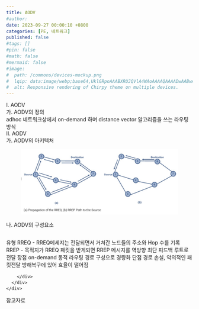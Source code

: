 ```yaml
---
title: AODV
#author: 
date: 2023-09-27 00:00:10 +0800
categories: [PE, 네트워크]
published: false
#tags: []
#pin: false
#math: false
#mermaid: false
#image:
#  path: /commons/devices-mockup.png
#  lqip: data:image/webp;base64,UklGRpoAAABXRUJQVlA4WAoAAAAQAAAADwAABwAAQUxQSDIAAAARL0AmbZurmr57yyIiqE8oiG0bejIYEQTgqiDA9vqnsUSI6H+oAERp2HZ65qP/VIAWAFZQOCBCAAAA8AEAnQEqEAAIAAVAfCWkAALp8sF8rgRgAP7o9FDvMCkMde9PK7euH5M1m6VWoDXf2FkP3BqV0ZYbO6NA/VFIAAAA
#  alt: Responsive rendering of Chirpy theme on multiple devices.
---
```


<div class="post-wrap">
  <div class="para">
    <div class="para-title">
      I. AODV
    </div>
    <div class="para-cntnt">
      <div class="para">
        <div class="para-title">
          가. AODV의 정의
        </div>
        <div class="para-cntnt">
            adhoc 네트워크상에서 on-demand 하며 distance vector 알고리즘을 쓰는 라우팅 방식
        </div>
      </div>
    </div>
  </div>
  
  <div class="para">
    <div class="para-title">
      II. AODV
    </div>
    <div class="para-cntnt">
      <div class="para">
        <div class="para-title">
          가. AODV의 아키텍처
        </div>
        <div class="para-cntnt">
          <figure class="post-figure">
            <img src="/assets/img/posts/AODV.png" alt="AODV">
<!--            <figcaption>Source: Unveiling the Metaverse: Exploring Emerging Trends, Multifaceted Perspectives, and Future Challenges</figcaption>-->
          </figure>
        </div>
      </div>
      <div class="para">
        <div class="para-title">
          나. AODV의 구성요소
        </div>
        <div class="para-cntnt">
          <table class="post-table">
          </table>
          유형
  RREQ - RREQ메세지는 전달되면서 거쳐간 노드들의 주소와 Hop 수를 기록
  RREP - 목적지가 RREQ 패킷을 받게되면 RREP 메시지를 역방향 최단 피드백 루트로 전달
장점
  on-demand 동적 라우팅 경로 구성으로 경량화
단점 
  경로 손실, 악의적인 패킷전달 방해복구에 있어 효율이 떨어짐

        </div>
      </div>
    </div>
  </div>

  <div class="refr-wrap">
    <div class="refr-title">
        참고자료
    </div>
    <ol class="refr-list">
    <!--    <li>(나현식, 최대선) <a target="_blank" href="https://scienceon.kisti.re.kr/commons/util/originalView.do?cn=JAKO202225948430499&oCn=JAKO202225948430499&dbt=JAKO&journal=NJOU00291864">메타버스 보안 위협 요소 및 대응 방안 검토</a></li>-->
    <!--    <li>(M. Uddin, S. Manickam, H. Ullah, M. Obaidat and A. Dandoush) <a target="_blank" href="https://ieeexplore.ieee.org/abstract/document/10138386">Unveiling the Metaverse: Exploring Emerging Trends, Multifaceted Perspectives, and Future Challenges</a></li>-->
    </ol>
  </div>
</div>
